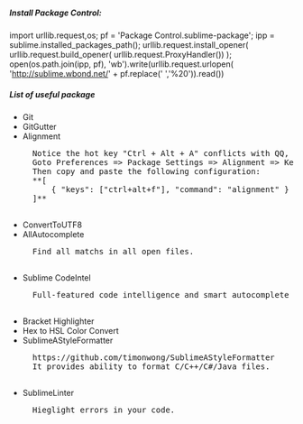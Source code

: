 ##### Install Package Control:
import urllib.request,os; pf = 'Package Control.sublime-package'; ipp = sublime.installed_packages_path(); urllib.request.install_opener( urllib.request.build_opener( urllib.request.ProxyHandler()) ); open(os.path.join(ipp, pf), 'wb').write(urllib.request.urlopen( 'http://sublime.wbond.net/' + pf.replace(' ','%20')).read())

##### List of useful package
* Git
* GitGutter
* Alignment
	<pre>
	Notice the hot key "Ctrl + Alt + A" conflicts with QQ, so we should change this hot key.
	Goto Preferences => Package Settings => Alignment => Key Bindding - User
	Then copy and paste the following configuration:
	**[
		{ "keys": ["ctrl+alt+f"], "command": "alignment" }
	]**
	</pre>
* ConvertToUTF8
* AllAutocomplete
	<pre>
	Find all matchs in all open files.
	</pre>
* Sublime CodeIntel
	<pre>
	Full-featured code intelligence and smart autocomplete engine 
	</pre>
* Bracket Highlighter
* Hex to HSL Color Convert
* SublimeAStyleFormatter
	<pre>
	https://github.com/timonwong/SublimeAStyleFormatter 
	It provides ability to format C/C++/C#/Java files.
	</pre>
* SublimeLinter
	<pre>
	Hieglight errors in your code.
	</pre>